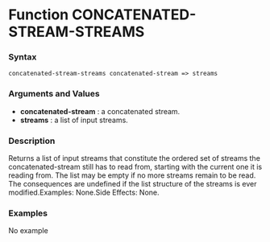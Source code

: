 <!-- Generated on 05/10/2020 by https://github.com/anto2oo/clhs-evolved -->

# Function CONCATENATED-STREAM-STREAMS

### Syntax
`concatenated-stream-streams concatenated-stream => streams`  


### Arguments and Values
- **concatenated-stream** :  a concatenated stream.   
- **streams** : a list of input streams.   


### Description
Returns a list of input streams that constitute the ordered set of streams the concatenated-stream still has to read from, starting with the current one it is reading from. The list may be empty if no more streams remain to be read.  
The consequences are undefined if the list structure of the streams is ever modified.Examples: None.Side Effects: None.



### Examples
No example  

